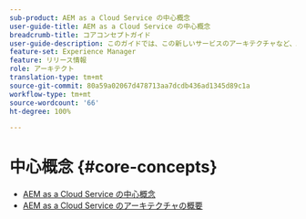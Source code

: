 ```yaml
---
sub-product: AEM as a Cloud Service の中心概念
user-guide-title: AEM as a Cloud Service の中心概念
breadcrumb-title: コアコンセプトガイド
user-guide-description: このガイドでは、この新しいサービスのアーキテクチャなど、Adobe Experience Manager as a Cloud Service の中心概念について紹介します。
feature-set: Experience Manager
feature: リリース情報
role: アーキテクト
translation-type: tm+mt
source-git-commit: 80a59a02067d478713aa7dcdb436ad1345d89c1a
workflow-type: tm+mt
source-wordcount: '66'
ht-degree: 100%

---
```



# 中心概念 {#core-concepts}

+ [AEM as a Cloud Service の中心概念](/help/core-concepts/home.md)
+ [AEM as a Cloud Service のアーキテクチャの概要](architecture.md)
